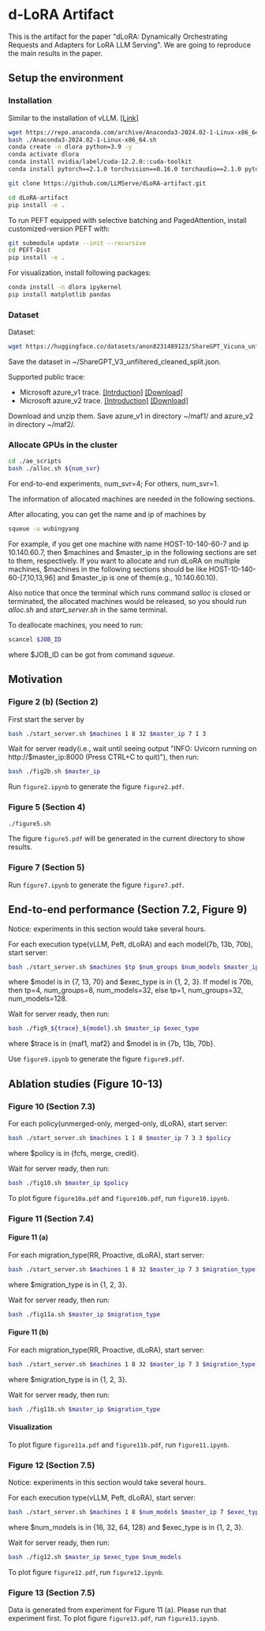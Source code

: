 # d-LoRA Artifact

This is the artifact for the paper "dLoRA: Dynamically Orchestrating Requests and Adapters for LoRA LLM Serving". We are going to reproduce the main results in the paper. 
<!-- This project is based on vLLM. [[Link]](https://github.com/vllm-project/vllm) -->

## Setup the environment

### Installation

Similar to the installation of vLLM. [[Link]](https://docs.vllm.ai/en/latest/getting_started/installation.html#build-from-source)

```bash
wget https://repo.anaconda.com/archive/Anaconda3-2024.02-1-Linux-x86_64.sh
bash ./Anaconda3-2024.02-1-Linux-x86_64.sh
conda create -n dlora python=3.9 -y
conda activate dlora
conda install nvidia/label/cuda-12.2.0::cuda-toolkit
conda install pytorch==2.1.0 torchvision==0.16.0 torchaudio==2.1.0 pytorch-cuda=12.1 -c pytorch -c nvidia

git clone https://github.com/LLMServe/dLoRA-artifact.git

cd dLoRA-artifact
pip install -e .
```

To run PEFT equipped with selective batching and PagedAttention, install customized-version PEFT with:
```bash
git submodule update --init --recursive
cd PEFT-Dist
pip install -e .
```

For visualization, install following packages:
```bash
conda install -n dlora ipykernel
pip install matplotlib pandas
```

### Dataset

Dataset:
```bash
wget https://huggingface.co/datasets/anon8231489123/ShareGPT_Vicuna_unfiltered/resolve/main/ShareGPT_V3_unfiltered_cleaned_split.json
```

Save the dataset in ~/ShareGPT_V3_unfiltered_cleaned_split.json.

Supported public trace:
- Microsoft azure_v1 trace. [[Intrduction]](https://github.com/Azure/AzurePublicDataset/blob/master/AzureFunctionsDataset2019.md) [[Download]](https://azurecloudpublicdataset2.blob.core.windows.net/azurepublicdatasetv2/azurefunctions_dataset2019/azurefunctions-dataset2019.tar.xz)
- Microsoft azure_v2 trace. [[Introduction]](https://github.com/Azure/AzurePublicDataset/blob/master/AzureFunctionsInvocationTrace2021.md) [[Download]](https://github.com/Azure/AzurePublicDataset/raw/master/data/AzureFunctionsInvocationTraceForTwoWeeksJan2021.rar)


Download and unzip them.
Save azure_v1 in directory ~/maf1/ and azure_v2 in directory ~/maf2/.

### Allocate GPUs in the cluster

```bash
cd ./ae_scripts
bash ./alloc.sh ${num_svr}
```

For end-to-end experiments, num_svr=4;
For others, num_svr=1.

The information of allocated machines are needed in the following sections.

After allocating, you can get the name and ip of machines by
```bash
squeue -u wubingyang
```
For example, if you get one machine with name HOST-10-140-60-7 and ip 10.140.60.7, then $machines and $master_ip in the following sections are set to them, respectively.
If you want to allocate and run dLoRA on multiple machines, $machines in the following sections should be like HOST-10-140-60-[7,10,13,96] and $master_ip is one of them(e.g., 10.140.60.10).

Also notice that once the terminal which runs command *salloc* is closed or terminated, the allocated machines would be released, so you should run *alloc.sh* and *start_server.sh* in the same terminal.

To deallocate machines, you need to run:
```bash
scancel $JOB_ID
```
where $JOB_ID can be got from command *squeue*.

## Motivation

### Figure 2 (b) (Section 2)

First start the server by
```bash
bash ./start_server.sh $machines 1 8 32 $master_ip 7 1 3
```

Wait for server ready(i.e., wait until seeing output "INFO: Uvicorn running on http://$master_ip:8000 (Press CTRL+C to quit)"), then run:
```bash
bash ./fig2b.sh $master_ip
```

Run `figure2.ipynb` to generate the figure `figure2.pdf`.

### Figure 5 (Section 4)

```bash
./figure5.sh
```

The figure `figure5.pdf` will be generated in the current directory to show results.

### Figure 7 (Section 5)

Run `figure7.ipynb` to generate the figure `figure7.pdf`.

## End-to-end performance (Section 7.2, Figure 9)

Notice: experiments in this section would take several hours.

For each execution type(vLLM, Peft, dLoRA) and each model(7b, 13b, 70b), start server:
```bash
bash ./start_server.sh $machines $tp $num_groups $num_models $master_ip $model $exec_type 3
```
where $model is in {7, 13, 70} and $exec_type is in {1, 2, 3}.
If model is 70b, then tp=4, num_groups=8, num_models=32, else tp=1, num_groups=32, num_models=128.

Wait for server ready, then run:
```bash
bash ./fig9_${trace}_${model}.sh $master_ip $exec_type
```
where $trace is in {maf1, maf2} and $model is in {7b, 13b, 70b}.

Use `figure9.ipynb` to generate the figure `figure9.pdf`.


## Ablation studies (Figure 10-13)

### Figure 10 (Section 7.3)

For each policy(unmerged-only, merged-only, dLoRA), start server:
```bash
bash ./start_server.sh $machines 1 1 8 $master_ip 7 3 3 $policy
```
where $policy is in {fcfs, merge, credit}.

Wait for server ready, then run:
```bash
bash ./fig10.sh $master_ip $policy
```

To plot figure `figure10a.pdf` and `figure10b.pdf`, run `figure10.ipynb`.

### Figure 11 (Section 7.4)

#### Figure 11 (a)

For each migration_type(RR, Proactive, dLoRA), start server:
```bash
bash ./start_server.sh $machines 1 8 32 $master_ip 7 3 $migration_type
```
where $migration_type is in {1, 2, 3}.

Wait for server ready, then run:
```bash
bash ./fig11a.sh $master_ip $migration_type
```

#### Figure 11 (b)

For each migration_type(RR, Proactive, dLoRA), start server:
```bash
bash ./start_server.sh $machines 1 8 32 $master_ip 7 3 $migration_type
```
where $migration_type is in {1, 2, 3}.

Wait for server ready, then run:
```bash
bash ./fig11b.sh $master_ip $migration_type
```

#### Visualization

To plot figure `figure11a.pdf` and `figure11b.pdf`, run `figure11.ipynb`.


### Figure 12 (Section 7.5)

Notice: experiments in this section would take several hours.

For each execution type(vLLM, Peft, dLoRA), start server:
```bash
bash ./start_server.sh $machines 1 8 $num_models $master_ip 7 $exec_type 3
```
where $num_models is in {16, 32, 64, 128} and $exec_type is in {1, 2, 3}.

Wait for server ready, then run:
```bash
bash ./fig12.sh $master_ip $exec_type $num_models
```

To plot figure `figure12.pdf`, run `figure12.ipynb`.

### Figure 13 (Section 7.5)

Data is generated from experiment for Figure 11 (a). Please run that experiment first. To plot figure `figure13.pdf`, run `figure13.ipynb`.